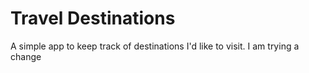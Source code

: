 # Travel Destinations
A simple app to keep track of destinations I'd like to visit.
I am trying a change